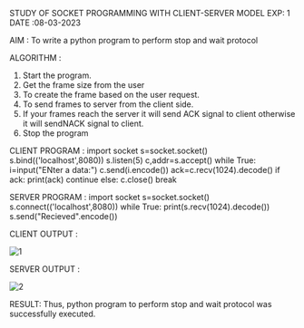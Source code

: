 STUDY OF SOCKET PROGRAMMING WITH CLIENT-SERVER MODEL
EXP: 1
DATE :08-03-2023

AIM :
To write a python program to perform stop and wait protocol

ALGORITHM :
1. Start the program.
2. Get the frame size from the user
3. To create the frame based on the user request.
4. To send frames to server from the client side.
5. If your frames reach the server it will send ACK signal to client otherwise it will sendNACK signal to client.
6. Stop the program

CLIENT PROGRAM :
        import socket
        s=socket.socket()
        s.bind(('localhost',8080))
        s.listen(5)
        c,addr=s.accept()
        while True:
              i=input("ENter a data:")
	            c.send(i.encode())
	            ack=c.recv(1024).decode()
	      if ack:
		          print(ack)
		          continue
	      else:
		          c.close()
		          break

SERVER PROGRAM :
        import socket
        s=socket.socket()
        s.connect(('localhost',8080))
        while True:
	      print(s.recv(1024).decode())
	      s.send("Recieved".encode())

CLIENT OUTPUT :

![1](https://github.com/sujathamohankumar/19CS406-EX-1/assets/122046208/0c85c1e9-f3dd-491c-b29e-8e58e612b51d)


SERVER OUTPUT :

![2](https://github.com/sujathamohankumar/19CS406-EX-1/assets/122046208/e03d8c17-3db4-491a-b542-bdd3a6c46492)


RESULT:
Thus, python program to perform stop and wait protocol was successfully executed.
